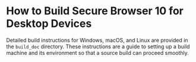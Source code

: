 # How to Build Secure Browser 10 for Desktop Devices

Detailed build instructions for Windows, macOS, and Linux are provided in the `build_doc` directory. These instructions are a guide to setting up a build machine and its environment so that a source build can proceed smoothly.
